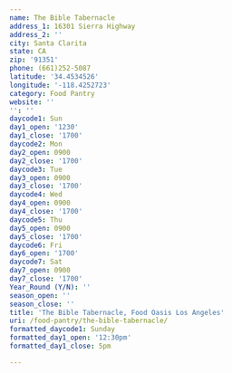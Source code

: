 ```yaml
---
name: The Bible Tabernacle
address_1: 16301 Sierra Highway
address_2: ''
city: Santa Clarita
state: CA
zip: '91351'
phone: (661)252-5087
latitude: '34.4534526'
longitude: '-118.4252723'
category: Food Pantry
website: ''
'': ''
daycode1: Sun
day1_open: '1230'
day1_close: '1700'
daycode2: Mon
day2_open: 0900
day2_close: '1700'
daycode3: Tue
day3_open: 0900
day3_close: '1700'
daycode4: Wed
day4_open: 0900
day4_close: '1700'
daycode5: Thu
day5_open: 0900
day5_close: '1700'
daycode6: Fri
day6_open: '1700'
daycode7: Sat
day7_open: 0900
day7_close: '1700'
Year_Round (Y/N): ''
season_open: ''
season_close: ''
title: 'The Bible Tabernacle, Food Oasis Los Angeles'
uri: /food-pantry/the-bible-tabernacle/
formatted_daycode1: Sunday
formatted_day1_open: '12:30pm'
formatted_day1_close: 5pm

---
```

